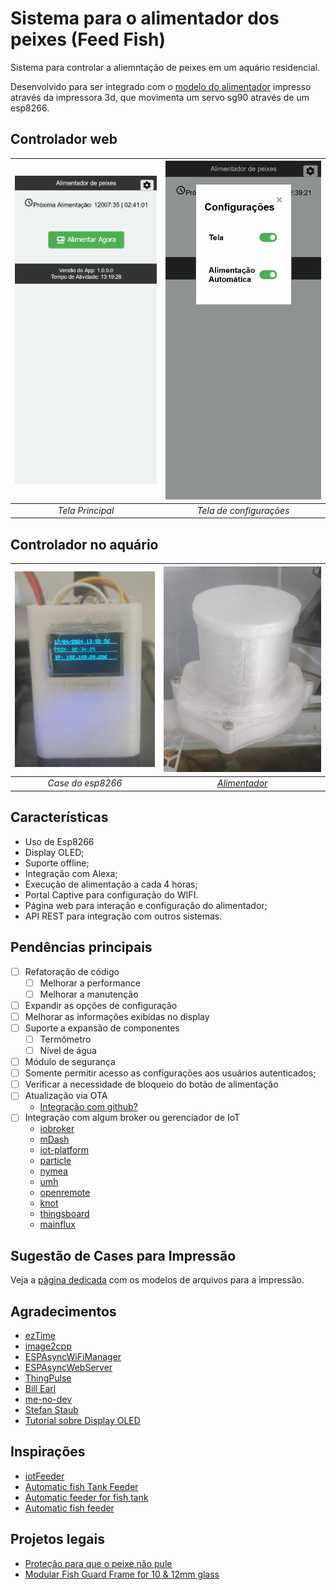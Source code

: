 # Sistema para o alimentador dos peixes (Feed Fish)

Sistema para controlar a aliemntação de peixes em um aquário residencial.

Desenvolvido para ser integrado com o [modelo do alimentador][1] impresso através da impressora 3d, que movimenta um servo sg90 através de um esp8266.

## Controlador web

| ![Index](docs/images/main.png) | ![Config](docs/images/config.png) |
| :----------------------------: | :-------------------------------: |
|        *Tela Principal*        |      *Tela de configurações*      |

## Controlador no aquário

| ![CASE ESP8266](docs/images/CaseEsp8266.jpeg) | ![Alimentador](docs/images/Alimentador.jpeg) |
| :-------------------------------------------: | :------------------------------------------: |
|               *Case do esp8266*               |              [*Alimentador*][1]              |


## Características

- Uso de Esp8266
- Display OLED;
- Suporte offline;
- Integração com Alexa;
- Execução de alimentação a cada 4 horas;
- Portal Captive para configuração do WIFI.
- Página web para interação e configuração do alimentador;
- API REST para integração com outros sistemas.

## Pendências principais

- [ ] Refatoração de código
  - [ ] Melhorar a performance
  - [ ] Melhorar a manutenção
- [ ] Expandir as opções de configuração
- [ ] Melhorar as informações exibidas no display
- [ ] Suporte a expansão de componentes
  - [ ] Termômetro 
  - [ ] Nível de água
- [ ]  Módulo de segurança
  - [ ] Somente permitir acesso as configurações aos usuários autenticados;
  - [ ] Verificar a necessidade de bloqueio do botão de alimentação
- [ ] Atualização via OTA
  - [Integração com github?](https://blog.squix.org/2016/06/esp8266-continuous-delivery-pipeline-push-to-production.html)
- [ ] Integração com algum broker ou gerenciador de IoT
  - [iobroker](https://www.iobroker.net/)
  - [mDash](https://www.cnx-software.com/2019/08/20/mdash-cloud-platform-for-iot-devices-targets-esp8266-esp32-stm32-and-ti-cc3220-wireless-mcus/)
  - [iot-platform](https://www.aylanetworks.com/iot-platform)
  - [particle](https://www.particle.io)
  - [nymea](https://github.com/nymea)
  - [umh](https://www.umh.app/umh-integrated-platform-editions-and-pricing)
  - [openremote](https://www.openremote.io)
  - [knot](https://knot-devel.cesar.org.br/index.html)
  - [thingsboard](https://thingsboard.io)
  - [mainflux](https://mainflux.com/)


## Sugestão de Cases para Impressão

Veja a [página dedicada](modelos_stl.md) com os modelos de arquivos para a impressão.


## Agradecimentos

- [ezTime](https://github.com/ropg/ezTime)
- [image2cpp](https://javl.github.io/image2cpp/)
- [ESPAsyncWiFiManager](https://github.com/alanswx/ESPAsyncWiFiManager)
- [ESPAsyncWebServer](https://github.com/esphome/ESPAsyncWebServer) 
- [ThingPulse](https://github.com/ThingPulse/esp8266-weather-station)
- [Bill Earl](https://learn.adafruit.com/multi-tasking-the-arduino-part-1/overview)
- [me-no-dev](https://github.com/me-no-dev/ESPAsyncWebServer)
- [Stefan Staub](https://github.com/sstaub/Ticker)
- [Tutorial sobre Display OLED](https://lastminuteengineers.com/oled-display-esp8266-tutorial/)

## Inspirações

- [iotFeeder](https://github.com/reivaxy/iotFeeder)
- [Automatic fish Tank Feeder](https://www.printables.com/model/582823/)
- [Automatic feeder for fish tank](https://www.printables.com/model/327334-automatic-feeder-for-fish-tank)
- [Automatic fish feeder](https://www.printables.com/model/32334-automatic-fish-feeder)

## Projetos legais

- [Proteção para que o peixe não pule](https://www.thingiverse.com/thing:6583076)
- [Modular Fish Guard Frame for 10 & 12mm glass](https://www.thingiverse.com/thing:5177233)


[1]: https://cults3d.com/en/3d-model/tool/automatic-fish-feeder